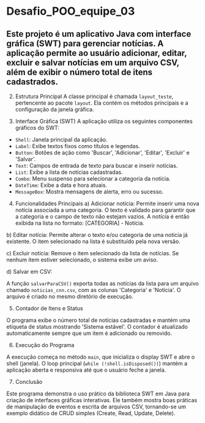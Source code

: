 # Desafio_POO_equipe_03
Este projeto é um aplicativo Java com interface gráfica (SWT) para gerenciar notícias. A aplicação permite ao usuário adicionar, editar, excluir e salvar notícias em um arquivo CSV, além de exibir o número total de itens cadastrados.
---------------------------------------------------------------------------------------------------
2. Estrutura Principal
A classe principal é chamada `layout_teste`, pertencente ao pacote `layout`. Ela contém os métodos principais e a configuração da janela gráfica.

3. Interface Gráfica (SWT)
A aplicação utiliza os seguintes componentes gráficos do SWT:
- `Shell`: Janela principal da aplicação.
- `Label`: Exibe textos fixos como títulos e legendas.
- `Button`: Botões de ação como 'Buscar', 'Adicionar', 'Editar', 'Excluir' e 'Salvar'.
- `Text`: Campos de entrada de texto para buscar e inserir notícias.
- `List`: Exibe a lista de notícias cadastradas.
- `Combo`: Menu suspenso para selecionar a categoria da notícia.
- `DateTime`: Exibe a data e hora atuais.
- `MessageBox`: Mostra mensagens de alerta, erro ou sucesso.

4. Funcionalidades Principais
a) Adicionar notícia:
Permite inserir uma nova notícia associada a uma categoria. O texto é validado para garantir que a categoria e o campo de texto não estejam vazios. A notícia é então exibida na lista no formato: [CATEGORIA] - Notícia.

b) Editar notícia:
Permite alterar o texto e/ou categoria de uma notícia já existente. O item selecionado na lista é substituído pela nova versão.

c) Excluir notícia:
Remove o item selecionado da lista de notícias. Se nenhum item estiver selecionado, o sistema exibe um aviso.

d) Salvar em CSV:

A função `salvarParaCSV()` exporta todas as notícias da lista para um arquivo chamado `noticias_cnn.csv`, com as colunas 'Categoria' e 'Notícia'. O arquivo é criado no mesmo diretório de execução.

5. Contador de Itens e Status

O programa exibe o número total de notícias cadastradas e mantém uma etiqueta de status mostrando 'Sistema estável'. O contador é atualizado automaticamente sempre que um item é adicionado ou removido.

6. Execução do Programa

A execução começa no método `main`, que inicializa o display SWT e abre o shell (janela). O loop principal (`while (!shell.isDisposed())`) mantém a aplicação aberta e responsiva até que o usuário feche a janela.

7. Conclusão

Este programa demonstra o uso prático da biblioteca SWT em Java para criação de interfaces gráficas interativas. Ele também mostra boas práticas de manipulação de eventos e escrita de arquivos CSV, tornando-se um exemplo didático de CRUD simples (Create, Read, Update, Delete).










































